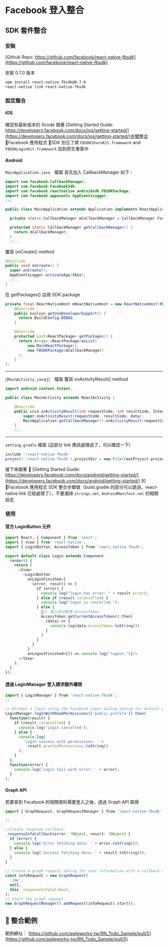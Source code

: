 # Facebook 登入整合

## SDK 套件整合

### 安裝

[Github Repo: https://github.com/facebook/react-native-fbsdk](https://github.com/facebook/react-native-fbsdk)

安裝 0.7.0 版本

```bash
npm install react-native-fbsdk@0.7.0
react-native link react-native-fbsdk
```

### 設定整合

#### iOS

確認有最新版本的 Xcode
跟著 [Getting Started Guide: https://developers.facebook.com/docs/ios/getting-started/](https://developers.facebook.com/docs/ios/getting-started/)步驟整合 Facebook 應用程式 SDK
別忘了將 `FBSDKShareKit.framework` and `FBSDKLoginKit.framework` 加到原生專案中

#### Android

`MainApplication.java`　檔案
首先加入 CallbackManager
如下：

```java
import com.facebook.CallbackManager;
import com.facebook.FacebookSdk;
import com.facebook.reactnative.androidsdk.FBSDKPackage;
import com.facebook.appevents.AppEventsLogger;
...

public class MainApplication extends Application implements ReactApplication {

  private static CallbackManager mCallbackManager = CallbackManager.Factory.create();

  protected static CallbackManager getCallbackManager() {
    return mCallbackManager;
  }
  //...
```

覆寫 onCreate() method

```java
@Override
public void onCreate() {
  super.onCreate();
  AppEventsLogger.activateApp(this);
  //...
}
```

在 getPackages() 註冊 SDK package

```java
private final ReactNativeHost mReactNativeHost = new ReactNativeHost(this) {
    @Override
    public boolean getUseDeveloperSupport() {
      return BuildConfig.DEBUG;
    }

    @Override
    protected List<ReactPackage> getPackages() {
      return Arrays.<ReactPackage>asList(
          new MainReactPackage(),
          new FBSDKPackage(mCallbackManager)
      );
    }
};
```

---

`MainActivity.java`　檔案
覆寫 onActivityResult() method

```java
import android.content.Intent;

public class MainActivity extends ReactActivity {

    @Override
    public void onActivityResult(int requestCode, int resultCode, Intent data) {
        super.onActivityResult(requestCode, resultCode, data);
        MainApplication.getCallbackManager().onActivityResult(requestCode, resultCode, data);
    }
    //...
```

---

`setting.gradle` 檔案
(這部分 link 應該處理過了，可以確認一下)

```gradle
include ':react-native-fbsdk'
project(':react-native-fbsdk').projectDir = new File(rootProject.projectDir, '../node_modules/react-native-fbsdk/android')
```

接下來跟著  [Getting Started Guide: https://developers.facebook.com/docs/android/getting-started/](https://developers.facebook.com/docs/android/getting-started/) 的 Facebook 應用程式 SDK 整合步驟做（build.gradle 的部分可以跳過，react-native link 已經處理了），不要漏掉 `strings.xml`, `AndroidManifest.xml` 的相關設定

### 使用

#### 官方 LoginButton 元件

```javascript
import React, { Component } from 'react';
import { View } from 'react-native';
import { LoginButton, AccessToken } from 'react-native-fbsdk';

export default class Login extends Component
  render() {
    return (
      <View>
        <LoginButton
          onLoginFinished={
            (error, result) => {
              if (error) {
                console.log("login has error: " + result.error);
              } else if (result.isCancelled) {
                console.log("login is cancelled.");
              } else {
                // 登入成功取得 AccessToken
                AccessToken.getCurrentAccessToken().then(
                  (data) => {
                    console.log(data.accessToken.toString())
                  }
                )
              }
            }
          }
          onLogoutFinished={() => console.log("logout.")}/>
      </View>
    );
  }
});
```

#### 透過 LoginManager 登入請求額外權限

```javascript
import { LoginManager } from 'react-native-fbsdk';
// ...

// Attempt a login using the Facebook login dialog asking for default permissions.
LoginManager.logInWithReadPermissions(['public_profile']).then(
  function(result) {
    if (result.isCancelled) {
      console.log('Login cancelled');
    } else {
      console.log(
        'Login success with permissions: ' +
          result.grantedPermissions.toString()
      );
    }
  },
  function(error) {
    console.log('Login fail with error: ' + error);
  }
);
```

#### Graph API

若要拿到 Facebook 的相關資料需要登入之後，透過 Graph API 取得

```js
import { GraphRequest, GraphRequestManager } from 'react-native-fbsdk';

// ...

//Create response callback.
_responseInfoCallback(error: ?Object, result: ?Object) {
  if (error) {
    console.log('Error fetching data: ' + error.toString());
  } else {
    console.log('Success fetching data: ' + result.toString());
  }
}

// Create a graph request asking for user information with a callback to handle the response.
const infoRequest = new GraphRequest(
  '/me',
  null,
  this._responseInfoCallback,
);
// Start the graph request.
new GraphRequestManager().addRequest(infoRequest).start();
```

##  整合範例

範例網址： [https://github.com/agileworks-tw/RN_Todo_Sample/pull/5](https://github.com/agileworks-tw/RN_Todo_Sample/pull/5)
